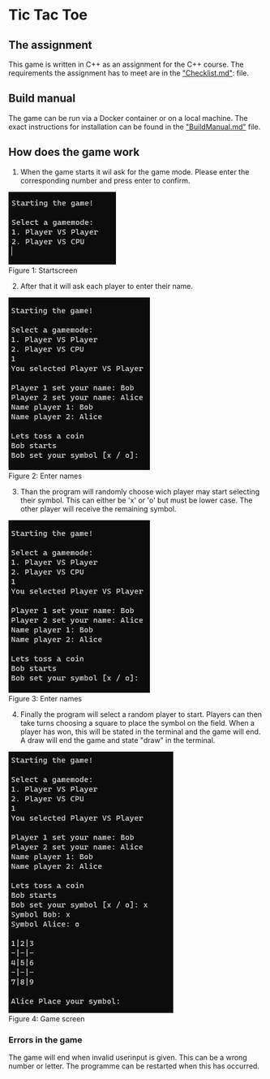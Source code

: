 # Tic Tac Toe

## The assignment
This game is written in C++ as an assignment for the C++ course.
The requirements the assignment has to meet are in the ["Checklist.md"][Link Checklist]: file.

## Build manual
The game can be run via a Docker container or on a local machine.
The exact instructions for installation can be found in the ["BuildManual.md"][Link Buildmanual] file.

## How does the game work
1. When the game starts it wil ask for the game mode. Please enter the corresponding number and press enter to confirm.

![Startscreen](./Pictures/Startscreen.png)\
Figure 1: Startscreen


2. After that it will ask each player to enter their name.

![Name screen](./Pictures/EnterNames.png)\
Figure 2: Enter names


3. Than the program will randomly choose wich player may start selecting their symbol. This can either be 'x' or 'o' but must be lower case. The other player will receive the remaining symbol.

![Name screen](./Pictures/EnterNames.png)\
Figure 3: Enter names


4. Finally the program will select a random player to start. Players can then take turns choosing a square to place the symbol on the field. When a player has won, this will be stated in the terminal and the game will end. A draw will end the game and state "draw" in the terminal.

![Game screen](./Pictures/Gamescreen.png)\
Figure 4: Game screen

### Errors in the game
The game will end when invalid userinput is given. This can be a wrong number or letter. The programme can be restarted when this has occurred.

[Link Checklist]: https://github.com/SemKirkels/Tic_Tac_Toe_CPP/blob/main/Checklist.md
[Link Buildmanual]: https://github.com/SemKirkels/Tic_Tac_Toe_CPP/blob/main/BuildManual.md
